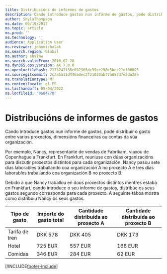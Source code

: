 ```yaml
---
title: Distribucións de informes de gastos
description: Cando introduce gastos nun informe de gastos, pode distribuír o gasto entre varios proxectos, entidades legais ou contas da súa organización.
author: ShylaThompson
ms.date: 09/19/2017
ms.topic: article
ms.prod: ''
ms.technology: ''
audience: Application User
ms.reviewer: johnmichalak
ms.search.region: Global
ms.author: shylaw
ms.search.validFrom: 2016-02-28
ms.dyn365.ops.version: AX 7.0.0
ms.openlocfilehash: 2173247f38c032965dc99ce298e5bce21ef00895
ms.sourcegitcommit: 2c2a5a11d446adec2f21030ab77a053d7e2da28e
ms.translationtype: MT
ms.contentlocale: gl-ES
ms.lasthandoff: 05/04/2022
ms.locfileid: "8684778"
---
```

# <a name="expense-report-distributions"></a>Distribucións de informes de gastos

Cando introduce gastos nun informe de gastos, pode distribuír o gasto entre varios proxectos, dimensións financeiras ou contas da súa organización.

Por exemplo, Nancy, representante de vendas de Fabrikam, viaxou de Copenhague a Frankfurt. En Frankfurt, reuniuse con dúas organizacións para discutir proxectos distintos para cada organización. Nancy pasou sete días laborables traballando coa organización A no proxecto A e tres días laborables traballando coa organización B no proxecto B.

Debido a que Nancy traballou en dous proxectos distintos mentres estaba en Frankfurt, cando introduce o seu informe de gastos, distribúe os seus gastos segundo corresponda para cada proxecto. A seguinte táboa mostra como distribuíu Nancy os seus gastos.


| Tipo de gasto | Importe do gasto total|Cantidade distribuída ao proxecto A| Cantidade distribuída ao proxecto B |
|--------------|---------------------|-------------------------------|---------------------------------|
|Tarifa de tren   |DKK 578              |DKK 405                        |DKK 173                          |
|Hotel         |725 EUR              |557 EUR                        |168 EUR                          |
|Comidas         |346 EUR              |284 EUR                        |62 EUR                           |



[!INCLUDE[footer-include](../includes/footer-banner.md)]